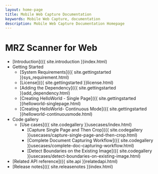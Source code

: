 ```yaml
---
layout: home-page
title: Mobile Web Capture Documentation
keywords: Mobile Web Capture, documentation
description: Mobile Web Capture Documentation Homepage
---
```


# MRZ Scanner for Web

- [Introduction]({{ site.introduction }}index.html)
- Getting Started
    - [System Requirements]({{ site.gettingstarted }}sys_requirement.html)
    - [License]({{ site.gettingstarted }}license.html)
    - [Adding the Dependency]({{ site.gettingstarted }}add_dependency.html)
    - [Creating HelloWorld - Single Page]({{ site.gettingstarted }}helloworld-singlepage.html)
    - [Creating HelloWorld- Continuous Mode]({{ site.gettingstarted }}helloworld-continuousmode.html)
-  Code gallery
    - [Use cases]({{ site.codegallery }}usecases/index.html)
        - [Capture Single Page and Then Crop]({{ site.codegallery }}usecases/capture-single-page-and-then-crop.html)
        - [Complete Document Capturing Workflow]({{ site.codegallery }}usecases/complete-doc-capturing-workflow.html)
        - [Detect Boundaries on the Existing Image]({{ site.codegallery }}usecases/detect-boundaries-on-existing-image.html)
    <!-- - [Demo]({{ site.codegallery }}demo/index.html) -->
- [Related API reference]({{ site.api }}relatedapi.html)
- [Release notes]({{ site.releasenotes }}index.html)